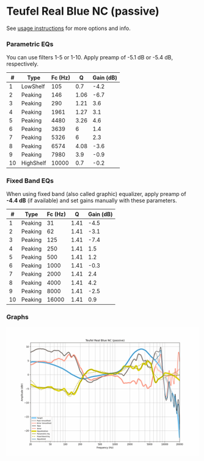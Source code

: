 # Teufel Real Blue NC (passive)
See [usage instructions](https://github.com/jaakkopasanen/AutoEq#usage) for more options and info.

### Parametric EQs
You can use filters 1-5 or 1-10. Apply preamp of -5.1 dB or -5.4 dB, respectively.

|   # | Type      |   Fc (Hz) |    Q |   Gain (dB) |
|-----|-----------|-----------|------|-------------|
|   1 | LowShelf  |       105 | 0.7  |        -4.2 |
|   2 | Peaking   |       146 | 1.06 |        -6.7 |
|   3 | Peaking   |       290 | 1.21 |         3.6 |
|   4 | Peaking   |      1961 | 1.27 |         3.1 |
|   5 | Peaking   |      4480 | 3.26 |         4.6 |
|   6 | Peaking   |      3639 | 6    |         1.4 |
|   7 | Peaking   |      5326 | 6    |         2.3 |
|   8 | Peaking   |      6574 | 4.08 |        -3.6 |
|   9 | Peaking   |      7980 | 3.9  |        -0.9 |
|  10 | HighShelf |     10000 | 0.7  |        -0.2 |

### Fixed Band EQs
When using fixed band (also called graphic) equalizer, apply preamp of **-4.4 dB** (if available) and set gains manually with these parameters.

|   # | Type    |   Fc (Hz) |    Q |   Gain (dB) |
|-----|---------|-----------|------|-------------|
|   1 | Peaking |        31 | 1.41 |        -4.5 |
|   2 | Peaking |        62 | 1.41 |        -3.1 |
|   3 | Peaking |       125 | 1.41 |        -7.4 |
|   4 | Peaking |       250 | 1.41 |         1.5 |
|   5 | Peaking |       500 | 1.41 |         1.2 |
|   6 | Peaking |      1000 | 1.41 |        -0.3 |
|   7 | Peaking |      2000 | 1.41 |         2.4 |
|   8 | Peaking |      4000 | 1.41 |         4.2 |
|   9 | Peaking |      8000 | 1.41 |        -2.5 |
|  10 | Peaking |     16000 | 1.41 |         0.9 |

### Graphs
![](./Teufel%20Real%20Blue%20NC%20(passive).png)

